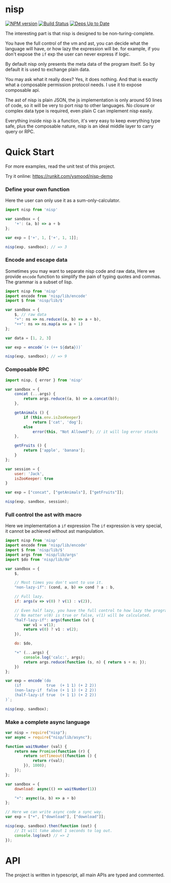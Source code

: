 # nisp

[![NPM version](https://badge.fury.io/js/nisp.svg)](http://badge.fury.io/js/nisp) [![Build Status](https://travis-ci.org/ysmood/nisp.svg)](https://travis-ci.org/ysmood/nisp) [![Deps Up to Date](https://david-dm.org/ysmood/nisp.svg?style=flat)](https://david-dm.org/ysmood/nisp)


The interesting part is that nisp is designed to be non-turing-complete.

You have the full control of the vm and ast,
you can decide what the language will have, or how lazy the expression will be.
for example, if you don't expose the `if` exp the user can never express if logic.

By default nisp only presents the meta data of the program itself. So by default
it is used to exchange plain data.

You may ask what it really does? Yes, it does nothing. And that is exactly what a composable permission
protocol needs. I use it to expose composable api.

The ast of nisp is plain JSON, the js implementation is only around 50 lines of code,
so it will be very to port nisp to other languages.
No closure or complex data type is required, even plain C can implement nisp easily.

Everything inside nisp is a function, it's very easy to keep everything type safe, plus the composable nature,
nisp is an ideal middle layer to carry query or RPC.

# Quick Start

For more examples, read the unit test of this project.

Try it online: https://runkit.com/ysmood/nisp-demo


### Define your own function

Here the user can only use it as a sum-only-calculator.

```js
import nisp from 'nisp'

var sandbox = {
    '+': (a, b) => a + b
};

var exp = ['+', 1, ['+', 1, 1]];

nisp(exp, sandbox); // => 3
```


### Encode and escape data

Sometimes you may want to separate nisp code and raw data,
Here we provide `encode` function to simplify the pain of typing
quotes and commas. The grammar is a subset of lisp.

```js
import nisp from 'nisp'
import encode from 'nisp/lib/encode'
import $ from 'nisp/lib/$'

var sandbox = {
    $, // raw data
    "+": ns => ns.reduce((a, b) => a + b),
    "++": ns => ns.map(a => a + 1)
};

var data = [1, 2, 3]

var exp = encode`(+ (++ ${data}))`

nisp(exp, sandbox); // => 9
```


### Composable RPC

```js
import nisp, { error } from 'nisp'

var sandbox = {
    concat (...args) {
        return args.reduce((a, b) => a.concat(b));
    },

    getAnimals () {
        if (this.env.isZooKeeper)
            return ['cat', 'dog'];
        else
            error(this, "Not Allowed"); // it will log error stacks
    },

    getFruits () {
        return ['apple', 'banana'];
    }
};

var session = {
    user: 'Jack',
    isZooKeeper: true
}

var exp = ["concat", ["getAnimals"], ["getFruits"]];

nisp(exp, sandbox, session);
```

### Full control the ast with macro

Here we implementation a `if` expression The `if` expression is very special,
it cannot be achieved without ast manipulation.

```js
import nisp from 'nisp'
import encode from 'nisp/lib/encode'
import $ from 'nisp/lib/$'
import args from 'nisp/lib/args'
import $do from 'nisp/lib/do'

var sandbox = {
    $,

    // Most times you don't want to use it.
    "non-lazy-if": (cond, a, b) => cond ? a : b,

    // Full lazy.
    if: args(v => v(0) ? v(1) : v(2)),

    // Even half lazy, you have the full control to how lazy the program will be.
    // No matter v(0) is true or false, v(1) will be calculated.
    "half-lazy-if": args(function (v) {
        var v1 = v(1);
        return v(0) ? v1 : v(2);
    }),

    do: $do,

    "+" (...args) {
        console.log('calc:', args);
        return args.reduce(function (s, n) { return s + n; });
    })
};

var exp = encode`(do
    (if           true  (+ 1 1) (+ 2 2))
    (non-lazy-if  false (+ 1 1) (+ 2 2))
    (half-lazy-if true  (+ 1 1) (+ 2 2))
)`;

nisp(exp, sandbox);
```

### Make a complete async language

```js
var nisp = require("nisp");
var async = require("nisp/lib/async");

function waitNumber (val) {
    return new Promise(function (r) {
        return setTimeout((function () {
            return r(val);
        }), 1000);
    });
};

var sandbox = {
    download: async(() => waitNumber(1))

    "+": async((a, b) => a + b)
};

// Here we can write async code a sync way.
var exp = ["+", ["download"], ["download"]];

nisp(exp, sandbox).then(function (out) {
    // It will take about 1 seconds to log out.
    console.log(out) // => 2
});
```


# API

The project is written in typescript, all main APIs are typed and commented.
